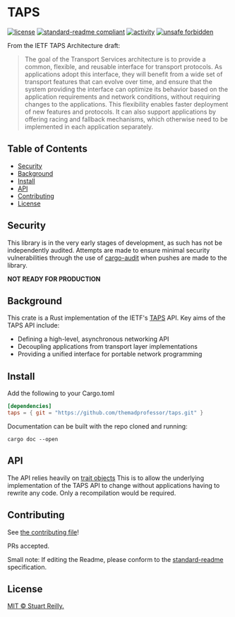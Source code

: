 # TAPS

[![license](https://img.shields.io/github/license/themadprofessor/taps?style=flat-square)](LICENSE)
[![standard-readme compliant](https://img.shields.io/badge/readme%20style-standard-brightgreen.svg?style=flat-square)](https://github.com/RichardLitt/standard-readme)
[![activity](https://img.shields.io/github/commit-activity/m/themadprofessor/taps?style=flat-square)](Activity)
[![unsafe forbidden](https://img.shields.io/badge/unsafe-forbidden-success.svg?style=flat-square)](https://github.com/rust-secure-code/safety-dance/)

From the IETF TAPS Architecture draft:
> The goal of the Transport Services architecture is to provide a
> common, flexible, and reusable interface for transport protocols.  As
> applications adopt this interface, they will benefit from a wide set
> of transport features that can evolve over time, and ensure that the
> system providing the interface can optimize its behavior based on the
> application requirements and network conditions, without requiring
> changes to the applications.  This flexibility enables faster
> deployment of new features and protocols.  It can also support
> applications by offering racing and fallback mechanisms, which
> otherwise need to be implemented in each application separately.

## Table of Contents

- [Security](#security)
- [Background](#background)
- [Install](#install)
- [API](#api)
- [Contributing](#contributing)
- [License](#license)

## Security

This library is in the very early stages of development, as such has not be independently audited.
Attempts are made to ensure minimal security vulnerabilities through the use of [cargo-audit](https://github.com/RustSec/cargo-audit)
when pushes are made to the library.

**NOT READY FOR PRODUCTION**

## Background

This crate is a Rust implementation of the IETF's [TAPS](https://datatracker.ietf.org/wg/taps/documents/) API.
Key aims of the TAPS API include:
- Defining a high-level, asynchronous networking API
- Decoupling applications from transport layer implementations
- Providing a unified interface for portable network programming

## Install

Add the following to your Cargo.toml
```toml
[dependencies]
taps = { git = "https://github.com/themadprofessor/taps.git" }
```

Documentation can be built with the repo cloned and running:
```shell script
cargo doc --open
```

## API

The API relies heavily on [trait objects](https://doc.rust-lang.org/nightly/reference/types/trait-object.html?highlight=dyn#trait-objects) 
This is to allow the underlying implementation of the TAPS API to change without applications having to rewrite any code.
Only a recompilation would be required.


## Contributing

See [the contributing file](CONTRIBUTING.md)!

PRs accepted.

Small note: If editing the Readme, please conform to the [standard-readme](https://github.com/RichardLitt/standard-readme) specification.

## License

[MIT © Stuart Reilly.](LICENSE)
